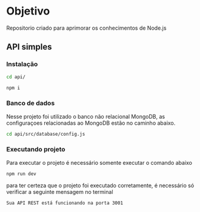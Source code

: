 # Objetivo

Repositorio criado para aprimorar os conhecimentos de Node.js

## API simples

### Instalação
```bash
cd api/

npm i
```

### Banco de dados 

Nesse projeto foi utilizado o banco não relacional MongoDB, as configuraçoes relacionadas ao MongoDB estão no caminho abaixo.

```bash
cd api/src/database/config.js
```

### Executando projeto

Para executar o projeto é necessário somente executar o comando abaixo

```bash
npm run dev
```

para ter certeza que o projeto foi executado corretamente, é necessário só verificar a seguinte mensagem no terminal

```bash
Sua API REST está funcionando na porta 3001
```



